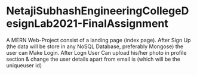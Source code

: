 # NetajiSubhashEngineeringCollegeDesignLab2021-FinalAssignment
A MERN Web-Project consist of a landing page (index page). After Sign Up (the data will be store in any NoSQL Database, preferably Mongose) the user can Make Login. After Logn User Can upload his/her photo in profile section &amp; change the user details apart from email is (which will be the uniqueuser id) 
